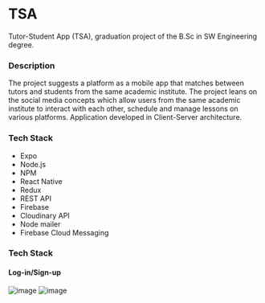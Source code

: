 # TSA
Tutor-Student App (TSA), graduation project of the B.Sc in SW Engineering degree.

### Description
The project suggests a platform as a mobile app that matches between tutors and students from the same academic institute. The project leans on the social media concepts which allow users from the same academic institute to interact with each other, schedule and manage lessons on various platforms. Application developed in Client-Server architecture.


### Tech Stack
- Expo
- Node.js
- NPM
- React Native
- Redux
- REST API
- Firebase
- Cloudinary API
- Node mailer
- Firebase Cloud Messaging

### Tech Stack

#### Log-in/Sign-up
![image](https://user-images.githubusercontent.com/57364867/158021534-e23870dd-5b69-40ba-a7f6-df30d20120f6.jpeg) ![image](https://user-images.githubusercontent.com/57364867/158021547-6c188a52-20f8-4b9a-9cec-2ab8a564ed96.jpeg)


